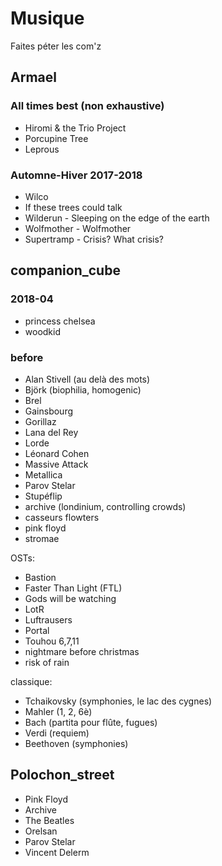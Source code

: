 # Musique

Faites péter les com'z

## Armael

### All times best (non exhaustive)

- Hiromi & the Trio Project
- Porcupine Tree
- Leprous

### Automne-Hiver 2017-2018

- Wilco
- If these trees could talk
- Wilderun - Sleeping on the edge of the earth
- Wolfmother - Wolfmother
- Supertramp - Crisis? What crisis?

## companion_cube

### 2018-04

- princess chelsea
- woodkid

### before

- Alan Stivell (au delà des mots)
- Björk (biophilia, homogenic)
- Brel
- Gainsbourg
- Gorillaz
- Lana del Rey
- Lorde
- Léonard Cohen
- Massive Attack
- Metallica
- Parov Stelar
- Stupéflip
- archive (londinium, controlling crowds)
- casseurs flowters
- pink floyd
- stromae

OSTs:
- Bastion
- Faster Than Light (FTL)
- Gods will be watching
- LotR
- Luftrausers
- Portal
- Touhou 6,7,11
- nightmare before christmas
- risk of rain

classique:
- Tchaikovsky (symphonies, le lac des cygnes)
- Mahler (1, 2, 6è)
- Bach (partita pour flûte, fugues)
- Verdi (requiem)
- Beethoven (symphonies)

## Polochon_street

* Pink Floyd
* Archive
* The Beatles
* Orelsan
* Parov Stelar
* Vincent Delerm
